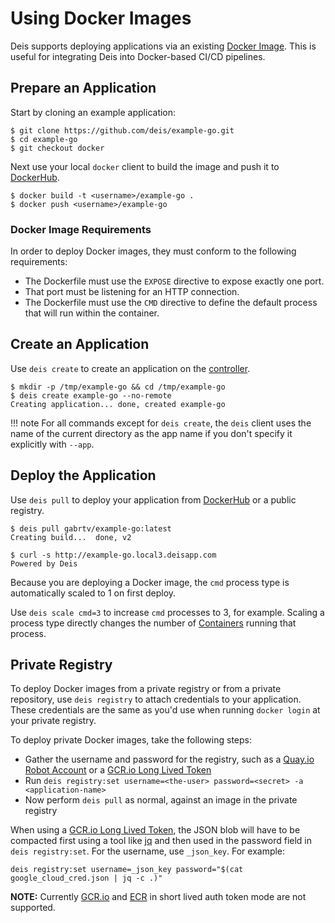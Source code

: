 # Using Docker Images

Deis supports deploying applications via an existing [Docker Image][].
This is useful for integrating Deis into Docker-based CI/CD pipelines.


## Prepare an Application

Start by cloning an example application:

    $ git clone https://github.com/deis/example-go.git
    $ cd example-go
    $ git checkout docker

Next use your local `docker` client to build the image and push
it to [DockerHub][].

    $ docker build -t <username>/example-go .
    $ docker push <username>/example-go


### Docker Image Requirements

In order to deploy Docker images, they must conform to the following requirements:

* The Dockerfile must use the `EXPOSE` directive to expose exactly one port.
* That port must be listening for an HTTP connection.
* The Dockerfile must use the `CMD` directive to define the default process that will run within the container.


## Create an Application

Use `deis create` to create an application on the [controller][].

    $ mkdir -p /tmp/example-go && cd /tmp/example-go
    $ deis create example-go --no-remote
    Creating application... done, created example-go

!!! note
    For all commands except for `deis create`, the `deis` client uses the name of the current directory
    as the app name if you don't specify it explicitly with `--app`.


## Deploy the Application

Use `deis pull` to deploy your application from [DockerHub][] or
a public registry.

    $ deis pull gabrtv/example-go:latest
    Creating build...  done, v2

    $ curl -s http://example-go.local3.deisapp.com
    Powered by Deis

Because you are deploying a Docker image, the `cmd` process type is automatically scaled to 1 on first deploy.

Use `deis scale cmd=3` to increase `cmd` processes to 3, for example. Scaling a
process type directly changes the number of [Containers][container]
running that process.

## Private Registry

To deploy Docker images from a private registry or from a private repository, use `deis registry`
to attach credentials to your application. These credentials are the same as you'd use when running
`docker login` at your private registry.

To deploy private Docker images, take the following steps:

* Gather the username and password for the registry, such as a [Quay.io Robot Account][] or a [GCR.io Long Lived Token][]
* Run `deis registry:set username=<the-user> password=<secret> -a <application-name>`
* Now perform `deis pull` as normal, against an image in the private registry

When using a [GCR.io Long Lived Token][], the JSON blob will have to be compacted first using a
tool like [jq][] and then used in the password field in `deis registry:set`. For the username, use
`_json_key`. For example:

```
deis registry:set username=_json_key password="$(cat google_cloud_cred.json | jq -c .)"
```

**NOTE:**
    Currently [GCR.io][] and [ECR][] in short lived auth token mode are not supported.

[container]: ../reference-guide/terms.md#container
[controller]: ../understanding-workflow/components.md#controller
[Docker Image]: https://docs.docker.com/introduction/understanding-docker/
[DockerHub]: https://registry.hub.docker.com/
[CMD instruction]: https://docs.docker.com/reference/builder/#cmd
[Quay.io Robot Account]: https://docs.quay.io/glossary/robot-accounts.html
[GCR.io Long Lived Token]: https://cloud.google.com/container-registry/docs/auth#using_a_json_key_file
[jq]: https://stedolan.github.io/jq/
[GCR.io]: https://gcr.io
[ECR]: https://aws.amazon.com/ecr/
